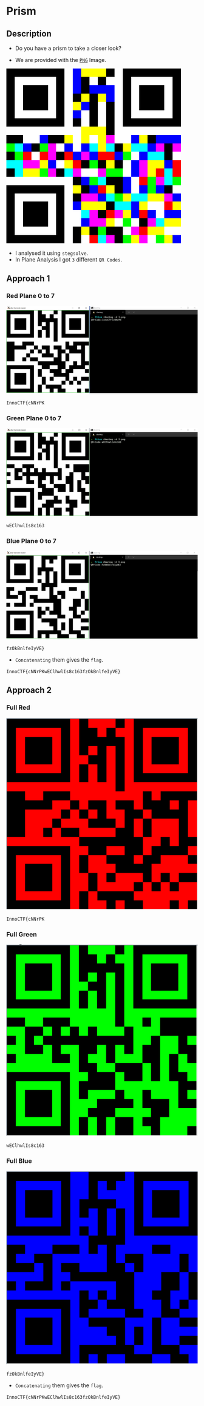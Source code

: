 # Prism

## Description

- Do you have a prism to take a closer look?

- We are provided with the [`PNG`](https://github.com/a3X3k/RoadMap/blob/main/Set%201/Prism/prism.png) Image.

![`PNG`](https://github.com/a3X3k/RoadMap/blob/main/Set%201/Prism/prism.png)

- I analysed it using `stegsolve`.
- In Plane Analysis I got `3` different `QR Codes`.

## Approach 1

### Red Plane 0 to 7

![`PNG`](https://github.com/a3X3k/RoadMap/blob/main/Set%201/Prism/Z1.png)

```
InnoCTF{cNNrPK
```

### Green Plane 0 to 7

![`PNG`](https://github.com/a3X3k/RoadMap/blob/main/Set%201/Prism/Z2.png)

```
wEClhwlIs8c163
```

### Blue Plane 0 to 7

![`PNG`](https://github.com/a3X3k/RoadMap/blob/main/Set%201/Prism/Z3.png)

```
fzOkBnlfeIyVE}
```

- `Concatenating` them gives the `flag`.

```
InnoCTF{cNNrPKwEClhwlIs8c163fzOkBnlfeIyVE}
```

## Approach 2


### Full Red

![`PNG`](https://github.com/a3X3k/RoadMap/blob/main/Set%201/Prism/R.png)

```
InnoCTF{cNNrPK
```

### Full Green

![`PNG`](https://github.com/a3X3k/RoadMap/blob/main/Set%201/Prism/G.png)

```
wEClhwlIs8c163
```

### Full Blue

![`PNG`](https://github.com/a3X3k/RoadMap/blob/main/Set%201/Prism/B.png)

```
fzOkBnlfeIyVE}
```

- `Concatenating` them gives the `flag`.

```
InnoCTF{cNNrPKwEClhwlIs8c163fzOkBnlfeIyVE}
```
